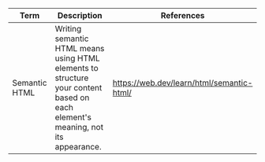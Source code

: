 | Term | Description | References |
| ---- | ----------- | ---------- |
| Semantic HTML | Writing semantic HTML means using HTML elements to structure your content based on each element's meaning, not its appearance. | https://web.dev/learn/html/semantic-html/ |
